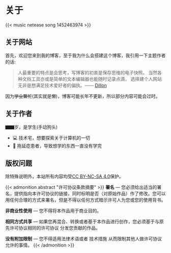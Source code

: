# 关于


<!-- {{< music netease song 22736708 >}} -->
{{< music netease song 1452463974 >}}

## 关于网站

首先，欢迎您来到我的博客，至于我为什么会搭建这个博客，我引用一下主题作者的话:

> 人最重要的特点是会思考，写博客的初衷是保存思维的电子快照。 当然各种文档工具亦或是简单的文本编辑器也能随时记录点滴， 选择建个人网站无非是想满足技术爱好者的偏执。—— [Dillon](https://dillonzq.com/)

因为~~学业繁忙~~(其实就是懒)，博客可能长年不更新，所以部分内容可能会过时。

## 关于作者

▇▇岁，是学生(手动狗头)

+ 💻 技术宅，想要探索关于计算机的一切
+ 🤪 拖延症患者，导致想学的东西一直没有学完

## 版权问题

除特殊说明外，本站所有内容均受[CC BY-NC-SA 4.0](https://creativecommons.org/licenses/by-nc-sa/4.0/deed.zh)保护。

{{< admonition abstract "许可协议条款摘要" >}}
**署名** — 您必须给出适当的署名，提供指向本许可协议的链接，同时标明是否（对原始作品）作了修改。您可以用任何合理的方式来署名，但是不得以任何方式暗示许可人为您或您的使用背书。

**非商业性使用** — 您不得将本作品用于商业目的。

**相同方式共享** — 如果您再混合、转换或者基于本作品进行创作，您必须基于与原先许可协议相同的许可协议 分发您贡献的作品。

**没有附加限制** — 您不得适用法律术语或者 技术措施 从而限制其他人做许可协议允许的事情。
{{< /admonition >}}
